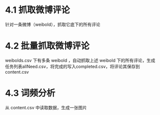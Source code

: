 # 4.1 抓取微博评论

针对一条微博（weiboId），抓取它底下的所有评论

# 4.2 批量抓取微博评论

weiboIds.csv 下有多条 weiboId ，自动抓取上述 weiboId 下的所有评论，生成任务列表allNeed.csv，将完成的写入completed.csv，将评论其保存到 content.csv

# 4.3 词频分析

从 content.csv 中读取数据，生成一张图片
